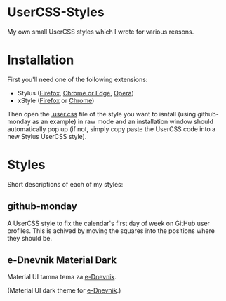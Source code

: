 # UserCSS-Styles
My own small UserCSS styles which I wrote for various reasons.

# Installation
First you'll need one of the following extensions:
- Stylus ([Firefox](https://addons.mozilla.org/firefox/addon/styl-us/), [Chrome or Edge](https://chrome.google.com/webstore/detail/stylus/clngdbkpkpeebahjckkjfobafhncgmne), [Opera](https://addons.opera.com/en-gb/extensions/details/stylus/))
- xStyle ([Firefox](https://addons.mozilla.org/firefox/addon/xstyle/) or [Chrome](https://chrome.google.com/webstore/detail/xstyle/hncgkmhphmncjohllpoleelnibpmccpj))

Then open the [.user.css](https://raw.githubusercontent.com/Karl255/UserCSS-Styles/master/github-monday.user.css) file of the style you want to isntall (using github-monday as an example) in raw mode and an installation window should automatically pop up (if not, simply copy paste the UserCSS code into a new Stylus UserCSS style).

# Styles
Short descriptions of each of my styles:

## github-monday
A UserCSS style to fix the calendar's first day of week on GitHub user profiles. This is achived by moving the squares into the positions where they should be.

## e-Dnevnik Material Dark
Material UI tamna tema za [e-Dnevnik](https://ocjene.skole.hr).

(Material UI dark theme for [e-Dnevnik](https://ocjene.skole.hr).)
